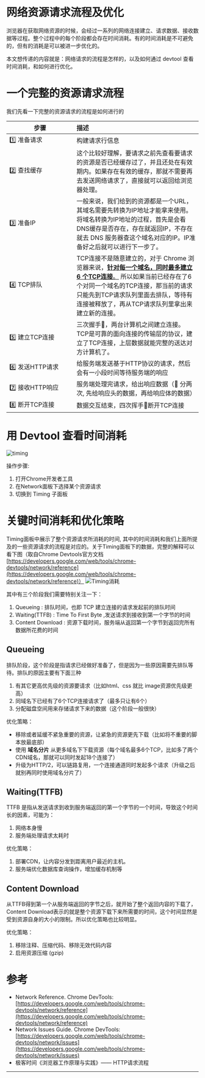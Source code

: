 # 网络资源请求流程及优化


浏览器在获取网络资源的时候，会经过一系列的网络连接建立、请求数据、接收数据等过程。整个过程中的每个阶段都会存在时间消耗。有的时间消耗是不可避免的，但有的消耗是可以被进一步优化的。

本文想传递的内容就是：网络请求的流程是怎样的，以及如何通过 devtool 查看时间消耗，和如何进行优化。


# 一个完整的资源请求流程
我们先看一下完整的资源请求的流程是如何进行的

<style>
table tr > td:first-child {
  width: 10em;
}
</style>

步骤|描述
-- | :--
1️⃣ 准备请求|构建请求行信息
2️⃣ 查找缓存|这个比较好理解，要请求之前先查看要请求的资源是否已经缓存过了，并且还处在有效期内。如果存在有效的缓存，那就不需要再去发送网络请求了，直接就可以返回给浏览器处理。
3️⃣ 准备IP|一般来说，我们给到的资源都是一个URL，其域名需要先转换为IP地址才能拿来使用。将域名转换为IP地址的过程，首先是会看DNS缓存是否存在，存在就返回IP，不存在就去 DNS 服务器查这个域名对应的IP。IP准备好之后就可以进行下一步了。
4️⃣ TCP排队|TCP连接不是随意建立的，对于 Chrome 浏览器来说，<u>**针对每一个域名，同时最多建立 6 个TCP连接**。</u> 所以如果当前已经存在了6个对同一个域名的TCP连接，那当前的请求只能先到TCP请求队列里面去排队，等待有连接被释放了，再从TCP请求队列里拿出来建立新的连接。
5️⃣ 建立TCP连接|三次握手🤝，两台计算机之间建立连接。TCP是可靠的面向连接的传输层的协议，建立了TCP连接，上层数据就能完整的送达对方计算机了。
6️⃣ 发送HTTP请求|给服务端发送基于HTTP协议的请求，然后会有一小段时间等待服务端的响应
7️⃣ 接收HTTP响应|服务端处理完请求，给出响应数据（🔆 分两次, 先给响应头的数据，再给响应体的数据）
8️⃣ 断开TCP连接|数据交互结束，四次挥手👋断开TCP连接


# 用 Devtool 查看时间消耗
![timing](https://cdn.jsdelivr.net/gh/arronKler/oss@master/uPic/2020_12/dHO1r5_11_10-11-10.png)

操作步骤:
1. 打开Chrome开发者工具
2. 在Network面板下选择某个资源请求
3. 切换到 Timing 子面板

# 关键时间消耗和优化策略
Timing面板中展示了整个资源请求所消耗的时间, 其中的时间消耗和我们上面所提及的一些资源请求的流程是对应的。关于Timing面板下的数据，完整的解释可以看下图（取自Chrome Devtools官方文档 [https://developers.google.com/web/tools/chrome-devtools/network/reference](https://developers.google.com/web/tools/chrome-devtools/network/reference)）
![Timing消耗](https://cdn.jsdelivr.net/gh/arronKler/oss@master/uPic/2020_12/3UKAFq_11_11-10-23.png)

其中有三个阶段我们需要特别关注一下：
1. Queueing : 排队时间，也即 TCP 建立连接的请求发起前的排队时间
2. Waiting(TTFB) : Time To First Byte ,发送请求到接收到第一个字节的时间
3. Content Download : 资源下载时间，服务端从返回第一个字节到返回完所有数据所花费的时间

## Queueing
排队阶段，这个阶段是指请求已经做好准备了，但是因为一些原因需要先排队等待。排队的原因主要有下面三种
1. 有其它更高优先级的资源要请求（比如html、css 就比 image资源优先级更高）
2. 同域名下已经有了6个TCP连接请求了（最多只让有6个）
3. 分配磁盘空间用来存储请求下来的数据（这个阶段一般很快）

优化策略：
- 移除或者延缓不紧急重要的资源，让紧急的资源更先下载（比如将不重要的脚本放最底部）
- 使用 **域名分片** 从更多域名下下载资源（每个域名最多6个TCP，比如多了两个CDN域名，那就可以同时发起18个连接了）
- 升级为HTTP/2，可以链路复用，一个连接通道同时发起多个请求（升级之后就别再同时使用域名分片了）
  

## Waiting(TTFB)
TTFB 是指从发送请求到收到服务端返回的第一个字节的一个时间，导致这个时间长的因素，可能为：
1. 网络本身慢
2. 服务端处理请求太耗时

优化策略：
1. 部署CDN，让内容分发到距离用户最近的主机。
2. 服务端优化数据库查询操作，增加缓存机制等


## Content Download
从TTFB得到第一个从服务端返回的字节之后，就开始了整个返回内容的下载了，Content Download表示的就是整个资源下载下来所需要的时间，这个时间显然是受到资源自身的大小的限制。所以优化策略也比较明显。

优化策略：
1. 移除注释、压缩代码、移除无效代码内容
2. 启用资源压缩 (gzip)


# 参考
- Network Reference. Chrome DevTools: [https://developers.google.com/web/tools/chrome-devtools/network/reference](https://developers.google.com/web/tools/chrome-devtools/network/reference)
- Network Issues Guide. Chrome DevTools: [https://developers.google.com/web/tools/chrome-devtools/network/issues](https://developers.google.com/web/tools/chrome-devtools/network/issues)
- 极客时间《浏览器工作原理与实践》—— HTTP请求流程

---
